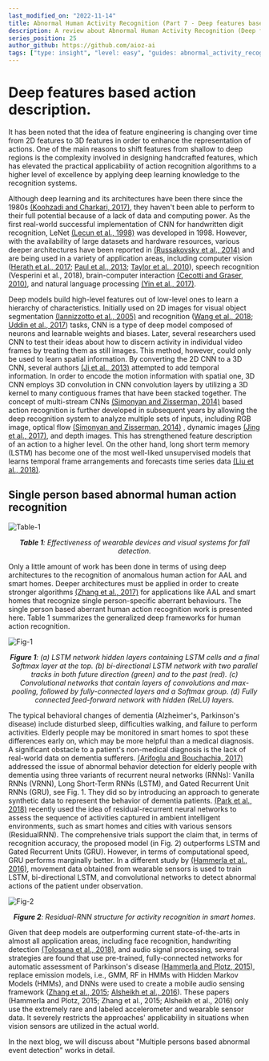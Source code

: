 ```yaml
---  
last_modified_on: "2022-11-14"
title: Abnormal Human Activity Recognition (Part 7 - Deep features based action description)
description: A review about Abnormal Human Activity Recognition (Deep features based) (cont.).
series_position: 25
author_github: https://github.com/aioz-ai
tags: ["type: insight", "level: easy", "guides: abnormal_activity_recognition"]
---  
```

# Deep features based action description.

It has been noted that the idea of feature engineering is changing over time from 2D features to 3D features in order to enhance the representation of actions. One of the main reasons to shift features from shallow to deep regions is the complexity involved in designing handcrafted features, which has elevated the practical applicability of action recognition algorithms to a higher level of excellence by applying deep learning knowledge to the recognition systems.

Although deep learning and its architectures have been there since the 1980s [(Koohzadi and Charkari, 2017)](https://ietresearch.onlinelibrary.wiley.com/doi/10.1049/iet-cvi.2016.0355), they haven't been able to perform to their full potential because of a lack of data and computing power. As the first real-world successful implementation of CNN for handwritten digit recognition, LeNet [(Lecun et al., 1998)](https://ieeexplore.ieee.org/abstract/document/726791/) was developed in 1998. However, with the availability of large datasets and hardware resources, various deeper architectures have been reported in [(Russakovsky et al., 2014)](https://arxiv.org/pdf/1409.0575.pdf) and are being used in a variety of application areas, including computer vision ([Herath et al., 2017](https://www.sciencedirect.com/science/article/abs/pii/S0262885617300343); [Paul et al., 2013](https://asp-eurasipjournals.springeropen.com/articles/10.1186/1687-6180-2013-176); [Taylor et al., 2010](http://yann.lecun.com/exdb/publis/pdf/taylor-eccv-10.pdf)), speech recognition (Vesperini et al., 2018), brain-computer interaction [(Cecotti and Graser, 2010)](https://ieeexplore.ieee.org/document/5492691), and natural language processing [(Yin et al., 2017)](https://arxiv.org/abs/1702.01923).

Deep models build high-level features out of low-level ones to learn a hierarchy of characteristics. Initially used on 2D images for visual object segmentation [(Iannizzotto et al., 2005)](https://ieeexplore.ieee.org/document/1508188) and recognition ([Wang et al., 2018](https://ieeexplore.ieee.org/document/8319974); [Uddin et al., 2017](https://ieeexplore.ieee.org/abstract/document/8119492)) tasks, CNN is a type of deep model composed of neurons and learnable weights and biases. Later, several researchers used CNN to test their ideas about how to discern activity in individual video frames by treating them as still images. This method, however, could only be used to learn spatial information. By converting the 2D CNN to a 3D CNN, several authors [(Ji et al., 2013)](https://ieeexplore.ieee.org/abstract/document/6165309) attempted to add temporal information. In order to encode the motion information with spatial one, 3D CNN employs 3D convolution in CNN convolution layers by utilizing a 3D kernel to many contiguous frames that have been stacked together. The concept of multi-stream CNNs [(Simonyan and Zisserman, 2014)](https://arxiv.org/abs/1406.2199) based action recognition is further developed in subsequent years by allowing the deep recognition system to analyze multiple sets of inputs, including RGB image, optical flow [(Simonyan and Zisserman, 2014)](https://arxiv.org/abs/1406.2199) , dynamic images [(Jing et al., 2017)](https://ieeexplore.ieee.org/document/8296599), and depth images. This has strengthened feature description of an action to a higher level. On the other hand, long short term memory (LSTM) has become one of the most well-liked unsupervised models that learns temporal frame arrangements and forecasts time series data [(Liu et al., 2018)](https://arxiv.org/abs/1707.05740).

## Single person based abnormal human action recognition

![Table-1](https://vision.aioz.io/thumbnail/dcb5e83ba6f54552bde1/1024/part4-table2.PNG) *<center>**Table 1**: Effectiveness of wearable devices and visual systems for fall detection.</center>*

Only a little amount of work has been done in terms of using deep architectures to the recognition of anomalous human action for AAL and smart homes. Deeper architectures must be applied in order to create stronger algorithms [(Zhang et al., 2017)](https://ieeexplore.ieee.org/document/8243438) for applications like AAL and smart homes that recognize single person-specific aberrant behaviours. The single person based aberrant human action recognition work is presented here. Table 1 summarizes the generalized deep frameworks for human action recognition.

![Fig-1](https://vision.aioz.io/thumbnail/6dd87f5feb7b4c018d4f/1024/part7-figure1.png) *<center>**Figure 1**: (a) LSTM network hidden layers containing LSTM cells and a final Softmax layer at the top. (b) bi-directional LSTM network with two parallel tracks in both future direction (green) and to the past (red). (c) Convolutional networks that contain layers of convolutions and max-pooling, followed by fully-connected layers and a Softmax group. (d) Fully connected feed-forward network with hidden (ReLU) layers.</center>*

The typical behavioral changes of dementia (Alzheimer's, Parkinson's disease) include disturbed sleep, difficulties walking, and failure to perform activities. Elderly people may be monitored in smart homes to spot these differences early on, which may be more helpful than a medical diagnosis. A significant obstacle to a patient's non-medical diagnosis is the lack of real-world data on dementia sufferers. [(Arifoglu and Bouchachia, 2017)](https://www.sciencedirect.com/science/article/pii/S1877050917313005) addressed the issue of abnormal behavior detection for elderly people with dementia using three variants of recurrent neural networks (RNNs): Vanilla RNNs (VRNN), Long Short-Term RNNs (LSTM), and Gated Recurrent Unit RNNs (GRU), see Fig. 1. They did so by introducing an approach to generate synthetic data to represent the behavior of dementia patients. [(Park et al., 2018)](https://ieeexplore.ieee.org/document/8355147) recently used the idea of residual-recurrent neural networks to assess the sequence of activities captured in ambient intelligent environments, such as smart homes and cities with various sensors (ResidualRNN). The comprehensive trials support the claim that, in terms of recognition accuracy, the proposed model (in Fig. 2) outperforms LSTM and Gated Recurrent Units (GRU). However, in terms of computational speed, GRU performs marginally better. In a different study by [(Hammerla et al., 2016)](https://arxiv.org/abs/1604.08880), movement data obtained from wearable sensors is used to train LSTM, bi-directional LSTM, and convolutional networks to detect abnormal actions of the patient under observation.

![Fig-2](https://vision.aioz.io/thumbnail/093a356d1be441ac849a/1024/part7-figure2.png) *<center>**Figure 2**: Residual-RNN structure for activity recognition in smart homes.</center>*

Given that deep models are outperforming current state-of-the-arts in almost all application areas, including face recognition, handwriting detection [(Tolosana et al., 2018)](https://ieeexplore.ieee.org/document/8259229), and audio signal processing, several strategies are found that use pre-trained, fully-connected networks for automatic assessment of Parkinson's disease [(Hammerla and Plotz, 2015)](https://dl.acm.org/doi/10.1145/2750858.2807551), replace emission models, i.e., GMM, RF in HMMs with Hidden Markov Models (HMMs), and DNNs were used to create a mobile audio sensing framework ([Zhang et al., 2015](https://ieeexplore.ieee.org/document/7259385); [Alsheikh et al., 2016](https://arxiv.org/abs/1511.04664)). These papers (Hammerla and Plotz, 2015; Zhang et al., 2015; Alsheikh et al., 2016) only use the extremely rare and labeled accelerometer and wearable sensor data. It severely restricts the approaches' applicability in situations when vision sensors are utilized in the actual world.

In the next blog, we will discuss about "Multiple persons based abnormal event detection" works in detail.